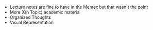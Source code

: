 - Lecture notes are fine to have in the Memex but that wasn't the point
- More (On Topic) academic material
- Organized Thoughts
- Visual Representation